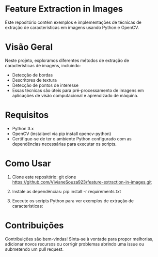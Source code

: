 # Feature Extraction in Images
Este repositório contém exemplos e implementações de técnicas de extração de características em imagens usando Python e OpenCV.

# Visão Geral
Neste projeto, exploramos diferentes métodos de extração de características de imagens, incluindo:

- Detecção de bordas
- Descritores de textura
- Detecção de pontos de interesse
- Essas técnicas são úteis para pré-processamento de imagens em aplicações de visão computacional e aprendizado de máquina.

# Requisitos
- Python 3.x
- OpenCV (instalável via pip install opencv-python)
- Certifique-se de ter o ambiente Python configurado com as dependências necessárias para executar os scripts.

# Como Usar
1. Clone este repositório:
    git clone https://github.com/VivianeSouza923/feature-extraction-in-images.git

2. Instale as dependências:
   pip install -r requirements.txt

3. Execute os scripts Python para ver exemplos de extração de características:

# Contribuições
Contribuições são bem-vindas! Sinta-se à vontade para propor melhorias, adicionar novos recursos ou corrigir problemas abrindo uma issue ou submetendo um pull request.



